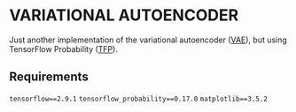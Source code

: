 # VARIATIONAL AUTOENCODER
Just another implementation of the variational autoencoder ([VAE](https://arxiv.org/abs/1312.6114)), but using TensorFlow Probability ([TFP](https://www.tensorflow.org/probability)).

## Requirements
`tensorflow==2.9.1`
`tensorflow_probability==0.17.0`
`matplotlib==3.5.2` 
